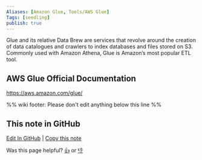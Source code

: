 ```yaml
---
Aliases: [Amazon Glue, Tools/AWS Glue]
Tags: [seedling]
publish: true
---
```


Glue and its relative Data Brew are services that revolve around the creation of data catalogues and crawlers to index databases and files stored on S3. Commonly used with Amazon Athena, Glue is Amazon’s most popular ETL tool.

## AWS Glue Official Documentation

https://aws.amazon.com/glue/

%% wiki footer: Please don't edit anything below this line %%

## This note in GitHub

<span class="git-footer">[Edit In GitHub](https://github.dev/data-engineering-community/data-engineering-wiki/blob/main/Tools/Data%20Processing/AWS%20Glue.md "git-hub-edit-note") | [Copy this note](https://raw.githubusercontent.com/data-engineering-community/data-engineering-wiki/main/Tools/Data%20Processing/AWS%20Glue.md "git-hub-copy-note")</span>

<span class="git-footer">Was this page helpful?
[👍](https://tally.so/r/mOaxjk?rating=Yes&url=https://dataengineering.wiki/Tools/Data%20Processing/AWS%20Glue) or [👎](https://tally.so/r/mOaxjk?rating=No&url=https://dataengineering.wiki/Tools/Data%20Processing/AWS%20Glue)</span>
